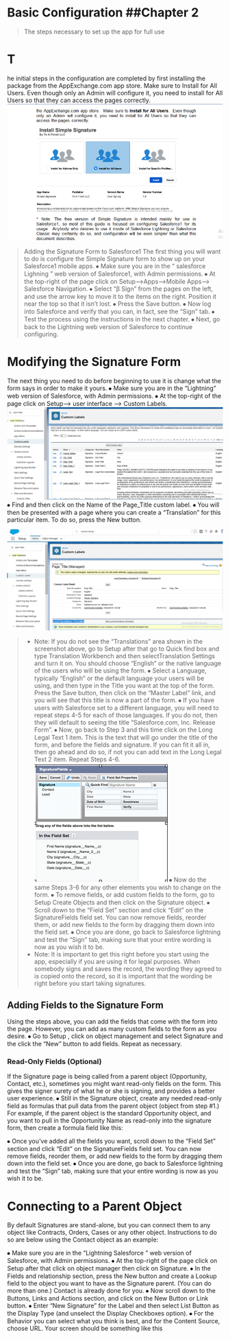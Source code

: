 # Basic Configuration                                                                                       ##Chapter 2
>The steps necessary to set up the app for full use
# T
he initial steps in the configuration are completed by first installing the package from the AppExchange.com app store. Make sure to Install for All Users. Even though only an Admin will configure it, you need to install for All Users so
that they can access the pages correctly.
![alt text](images/src1.png "Signature Process")

> Adding the Signature Form to Salesforce1
The first thing you will want to do is configure the Simple Signature form to show up on your Salesforce1 mobile apps. 
⦁ Make sure you are in the “ salesforce Lighning ” web version of Salesforce1, with Admin permissions.
⦁ At the top-right of the page click on Setup-->Apps-->Mobile Apps-->  Salesforce Navigation. 
⦁ Select “β Sign” from the pages on the left, and use the arrow key to move it to the items on the right.  Position it near the top so that it isn’t lost.
⦁ Press the Save button.
⦁ Now log into Salesforce and verify that you can, in fact, see the “Sign” tab. 
⦁ Test the process using the instructions in the next chapter.
⦁ Next, go back to the Lightning web version of Salesforce to continue configuring.
# Modifying the Signature Form
The next thing you need to do before beginning to use it is change what the form says in order to make it yours.
⦁ Make sure you are in the “Lightning” web version of Salesforce, with Admin permissions.
⦁ At the top-right of the page click on Setup-->  user interface  -->  Custom Labels.
![alt text](images/src2.png "Signature Process")
⦁ Find and then click on the Name of the Page_Title custom label.
⦁ You will then be presented with a page where you can create a “Translation” for this particular item.  To do so, press the New button.

![alt text](images/src3.png "Signature Process")
> * Note: If you do not see the “Translations” area shown in the screenshot above, go to Setup after that go to  Quick find box and type Translation Workbench  and then selectTranslation Settings and turn it on.  You should choose “English” or the native language of the users who will be using the form.
⦁ Select a Language, typically “English” or the default language your users will be using, and then type in the Title you want at the top of the form.  Press the Save button, then click on the “Master Label” link, and you will see that this title is now a part of the form.
⦁ If you have users with Salesforce set to a different language, you will need to repeat steps 4-5 for each of those languages.  If you do not, then they will default to seeing the title “Salesforce.com, Inc. Release Form”.
⦁ Now, go back to Step 3 and this time click on the Long Legal Text 1 item.  This is the text that will go under the title of the form, and before the fields and signature.  If you can fit it all in, then go ahead and do so, if not you can add text in the Long Legal Text 2 item.  Repeat Steps 4-6.
![alt text](images/src4.png "Signature Process")
⦁ Now do the same Steps 3-6 for any other elements you wish to change on the form.
⦁ To remove fields, or add custom fields to the form, go to Setup  Create  Objects and then click on the Signature object. 
⦁ Scroll down to the “Field Set” section and click “Edit” on the SignatureFields field set.  You can now remove fields, reorder them, or add new fields to the form by dragging them down into the field set.
⦁ Once you are done, go back to Salesforce lightning  and test the “Sign” tab, making sure that your entire wording is now as you wish it to be.
> * Note: It is important to get this right before you start using the app, especially if you are using it for legal purposes.  When somebody signs and saves the record, the wording they agreed to is copied onto the record, so it is important that the wording be right before you start taking signatures.
## Adding Fields to the Signature Form
Using the steps above, you can add the fields that come with the form into the page.  However, you can add as many custom fields to the form as you desire.
⦁ Go to Setup  , click on object management and select Signature and the click the “New” button to add fields.  Repeat as necessary.
### Read-Only Fields (Optional)
If the Signature page is being called from a parent object (Opportunity, Contact, etc.), sometimes you might want read-only fields on the form. This gives the signer surety of what he or she is signing, and provides a better user experience.
⦁ Still in the Signature object, create any needed read-only field as formulas that pull data from the parent object (object from step #1.)  For example, if the parent object is the standard Opportunity object, and you want to pull in the Opportunity Name as read-only into the signature form, then create a formula field like this:


⦁ Once you’ve added all the fields you want, scroll down to the “Field Set” section and click “Edit” on the SignatureFields field set.  You can now remove fields, reorder them, or add new fields to the form by dragging them down into the field set.
⦁ Once you are done, go back to Salesforce lightning  and test the “Sign” tab, making sure that your entire wording is now as you wish it to be.


# Connecting to a Parent Object
 By default Signatures are stand-alone, but you can connect them to any object like Contracts, Orders, Cases or any other object.  Instructions to do so are below using the Contact object as an example:
 
⦁ Make sure you are in the “Lightning Salesforce ” web version of Salesforce, with Admin permissions.
⦁ At the top-right of the page click on Setup  after that click on object manager then click on Signature.
⦁ In the Fields and relationship section, press the New button and create a Lookup field to the object you want to have as the Signature parent.  (You can do more than one.)  Contact is already done for you.
⦁ Now scroll down to the Buttons, Links and Actions section, and click on the New Button or Link button.
⦁ Enter “New Signature” for the Label and then select List Button as the Display Type (and unselect the Display Checkboxes option).
⦁ For the Behavior you can select what you think is best, and for the Content Source, choose URL.  Your screen should be something like this
